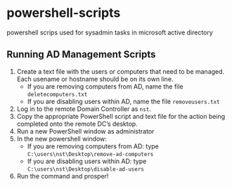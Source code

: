 # powershell-scripts
powershell scrips used for sysadmin tasks in microsoft active directory

## Running AD Management Scripts
1. Create a text file with the users or computers that need to be managed. Each usename or hostname should be on its own line. 
    - If you are removing computers from AD, name the file `deletecomputers.txt` 
    - If you are disabling users within AD, name the file `removeusers.txt`
2. Log in to the remote Domain Controller as `nst`.
3. Copy the appropriate PowerShell script and text file for the action being completed onto the remote DC’s desktop.
4. Run a new PowerShell window as administrator
5. In the new powershell window:
    - If you are removing computers from AD: type `C:\users\nst\Desktop\remove-ad-computers` 
    - If you are disabling users within AD: type `C:\users\nst\Desktop\disable-ad-users`
6. Run the command and prosper!

